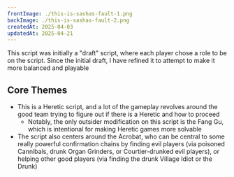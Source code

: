 ```yaml
---
frontImage: ./this-is-sashas-fault-1.png
backImage: ./this-is-sashas-fault-2.png
createdAt: 2025-04-03
updatedAt: 2025-04-21
---
```


This script was initially a "draft" script, where each player chose a role to be on the script. Since the initial draft, I have refined it to attempt to make it more balanced and playable

## Core Themes

- This is a Heretic script, and a lot of the gameplay revolves around the good team trying to figure out if there is a Heretic and how to proceed
  - Notably, the only outsider modification on this script is the Fang Gu, which is intentional for making Heretic games more solvable
- The script also centers around the Acrobat, who can be central to some really powerful confirmation chains by finding evil players (via poisoned Cannibals, drunk Organ Grinders, or Courtier-drunked evil players), or helping other good players (via finding the drunk Village Idiot or the Drunk)
